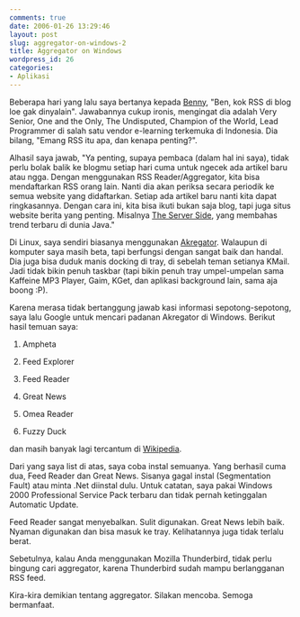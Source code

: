 ```yaml
---
comments: true
date: 2006-01-26 13:29:46
layout: post
slug: aggregator-on-windows-2
title: Aggregator on Windows
wordpress_id: 26
categories:
- Aplikasi
---
```


Beberapa hari yang lalu saya bertanya kepada [Benny](http://benny.telematicsindonesia.com/blog), "Ben, kok RSS di blog loe gak dinyalain". Jawabannya cukup ironis, mengingat dia adalah Very Senior,  One and the Only, The Undisputed, Champion of the World, Lead Programmer di salah satu vendor e-learning terkemuka di Indonesia. Dia bilang, "Emang RSS itu apa, dan kenapa penting?". 

Alhasil saya jawab, "Ya penting, supaya pembaca (dalam hal ini saya), tidak perlu bolak balik ke blogmu setiap hari cuma untuk ngecek ada artikel baru atau ngga. Dengan menggunakan RSS Reader/Aggregator, kita bisa mendaftarkan RSS orang lain. Nanti dia akan periksa secara periodik ke semua website yang didaftarkan. Setiap ada artikel baru nanti kita dapat ringkasannya. Dengan cara ini, kita bisa ikuti bukan saja blog, tapi juga situs website berita yang penting. Misalnya [The Server Side](http://www.theserverside.com), yang membahas trend terbaru di dunia Java."

Di Linux, saya sendiri biasanya menggunakan [Akregator](http://akregator.sourceforge.net/). Walaupun di komputer saya masih beta, tapi berfungsi dengan sangat baik dan handal. Dia juga bisa duduk manis docking di tray, di sebelah teman setianya KMail. Jadi tidak bikin penuh taskbar (tapi bikin penuh tray umpel-umpelan sama Kaffeine MP3 Player, Gaim, KGet, dan aplikasi background lain, sama aja boong :P).

Karena merasa tidak bertanggung jawab kasi informasi sepotong-sepotong, saya lalu Google untuk mencari padanan Akregator di Windows. Berikut hasil temuan saya: 



	
  1. Ampheta

	
  2. Feed Explorer

	
  3. Feed Reader

	
  4. Great News

	
  5. Omea Reader

	
  6. Fuzzy Duck


dan masih banyak lagi tercantum di [Wikipedia](http://en.wikipedia.org/wiki/List_of_news_aggregators).

Dari yang saya list di atas, saya coba instal semuanya. Yang berhasil cuma dua, Feed Reader dan Great News. Sisanya gagal instal (Segmentation Fault) atau minta .Net diinstal dulu. Untuk catatan, saya pakai Windows 2000 Professional Service Pack terbaru dan tidak pernah ketinggalan Automatic Update. 

Feed Reader sangat menyebalkan. Sulit digunakan. Great News lebih baik. Nyaman digunakan dan bisa masuk ke tray. Kelihatannya juga tidak terlalu berat. 

Sebetulnya, kalau Anda menggunakan Mozilla Thunderbird, tidak perlu bingung cari aggregator, karena Thunderbird sudah mampu berlangganan RSS feed. 

Kira-kira demikian tentang aggregator. Silakan mencoba. Semoga bermanfaat. 

